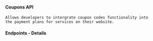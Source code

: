 #### Coupons API
    Allows developers to intergrate coupon codes functionality into 
    the payment plans for services on their website.
    
#### Endpoints - Details
